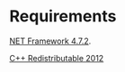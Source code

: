 # Requirements

<procedure>
<step>

[NET Framework 4.7.2](http://go.microsoft.com/fwlink/?linkid=863265).
</step>

<step>

[C++ Redistributable 2012](https://support.microsoft.com/en-us/topic/the-latest-supported-visual-c-downloads-2647da03-1eea-4433-9aff-95f26a218cc0)
</step>
</procedure>